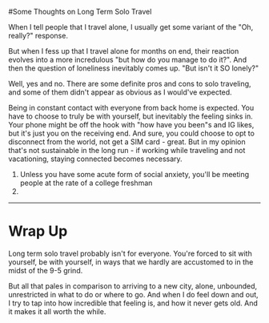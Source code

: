 #Some Thoughts on Long Term Solo Travel

When I tell people that I travel alone, I usually get some variant of the "Oh, really?" response.

But when I fess up that I travel alone for months on end, their reaction evolves into a more incredulous "but how do you manage to do it?". And then the question of loneliness inevitably comes up. "But isn't it SO lonely?"

Well, yes and no. There are some definite pros and cons to solo traveling, and some of them didn't appear as obvious as I would've expected. 

Being in constant contact with everyone from back home is expected. You have to choose to truly be with yourself, but inevitably the feeling sinks in. Your phone might be off the hook with "how have you been"s and IG likes, but it's just you on the receiving end. And sure, you could choose to opt to disconnect from the world, not get a SIM card - great. But in my opinion that's not sustainable in the long run - if working while traveling and not vacationing, staying connected becomes necessary.

1. Unless you have some acute form of social anxiety, you'll be meeting people at the rate of a college freshman
2. 





----

# Wrap Up

Long term solo travel probably isn't for everyone. You're forced to sit with yourself, be with yourself, in ways that we hardly are accustomed to in the midst of the 9-5 grind. 

But all that pales in comparison to arriving to a new city, alone, unbounded, unrestricted in what to do or where to go. And when I do feel down and out, I try to tap into how incredible that feeling is, and how it never gets old. And it makes it all worth the while.



